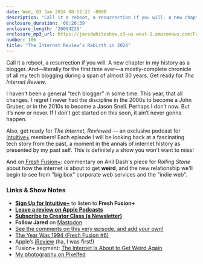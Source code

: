 ```yaml
---
date: Wed, 03 Jan 2024 08:52:27 -0800
description: "Call it a reboot, a resurrection if you will. A new chapter in my history as a blogger. And—literally for the first time ever—a mostly-complete chronicle of all my tech blogging during a span of almost 30 years. Get ready for The Internet Review."
enclosure_duration: '00:26:39'
enclosure_length: '26094235'
enclosure_mp3_url: https://jaredwhiteshow.s3-us-west-1.amazonaws.com/FreshFusion_Episode_106%20-%20The%20Internet%20Review%20Reborn.mp3
number: 106
title: "The Internet Review’s Rebirth in 2024"
---
```


Call it a reboot, a resurrection if you will. A new chapter in my history as a blogger. And—literally for the first time ever—a mostly-complete chronicle of all my tech blogging during a span of almost 30 years. Get ready for _The Internet Review_.

I haven’t been a general “tech blogger” in some time. This year, that all changes. I regret I never had the discipline in the 2000s to become a John Gruber, or in the 2010s to become a Jason Snell. Perhaps I don’t now. But it’s now or never. If I don’t get started on this soon, it ain’t never gonna happen.

Also, get ready for _The Internet, Reviewed_ — an exclusive podcast for [Intuitive+](https://plus.intuitivefuture.com) members! Each episode I will be looking back at a fascinating tech story from the past, a moment in the annals of internet history as presented by my past self. This is definitely a show you won’t want to miss!

And on [Fresh Fusion+](https://plus.intuitivefuture.com): commentary on Anil Dash's piece for _Rolling Stone_ about how the internet is about to get **weird**, and the new relationship we'll begin to see from "big box" corporate web services and the "indie web".

### Links & Show Notes

* **[Sign Up for Intuitive+](https://plus.intuitivefuture.com)** to listen to **Fresh Fusion+**
* **[Leave a review on Apple Podcasts](https://podcasts.apple.com/us/podcast/fresh-fusion/id1387528457)**
* **[Subscribe to Creator Class (a Newsletter)](https://jaredwhite.com/creator-class)**
* **Follow Jared** on [Mastodon](https://indieweb.social/@jaredwhite)
* [See the comments on this very episode, and add your own!](https://jaredwhite.com/podcast/106)
* [The Year Was 1994 (Fresh Fusion #6)](https://jaredwhite.com/podcast/6)
* Apple’s [iReview](https://en.wikipedia.org/wiki/IReview) (ha, I was first!)
* Fusion+ segment: [The Internet Is About to Get Weird Again](https://www.rollingstone.com/culture/culture-commentary/internet-future-about-to-get-weird-1234938403/)
* [My photography on Pixelfed](https://pixelfed.social/@essentiallife)